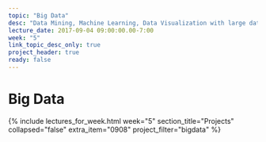 ```yaml
---
topic: "Big Data"
desc: "Data Mining, Machine Learning, Data Visualization with large data sets"
lecture_date: 2017-09-04 09:00:00.00-7:00
week: "5"
link_topic_desc_only: true
project_header: true
ready: false
---
```


# Big Data

{% include lectures_for_week.html week="5" section_title="Projects" collapsed="false"
     extra_item="0908" project_filter="bigdata" %}


